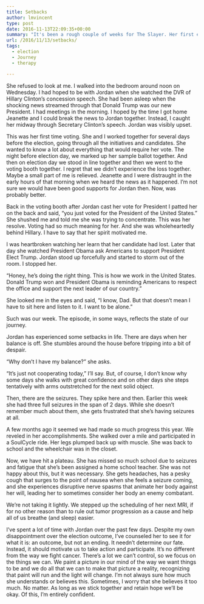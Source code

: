 ```yaml
---
title: Setbacks
author: lmvincent
type: post
date: 2016-11-13T22:09:35+00:00
summary: "It's been a rough couple of weeks for The Slayer. Her first experience in our political process was disappointing. And for all the gains made in her physical recovery, she suffers through a few plateaus that discourage her greatly."
url: /2016/11/13/setbacks/
tags:
  - election
  - Journey
  - therapy

---
```

She refused to look at me. I walked into the bedroom around noon on Wednesday. I had hoped to be with Jordan when she watched the DVR of Hillary Clinton’s concession speech. She had been asleep when the shocking news streamed through that Donald Trump was our new President. I had meetings in the morning. I hoped by the time I got home Jeanette and I could break the news to Jordan together. Instead, I caught her midway through Secretary Clinton’s speech. Jordan was visibly upset.

This was her first time voting. She and I worked together for several days before the election, going through all the initiatives and candidates. She wanted to know a lot about everything that would require her vote. The night before election day, we marked up her sample ballot together. And then on election day we stood in line together and then we went to the voting booth together. I regret that we didn&#8217;t experience the loss together. Maybe a small part of me is relieved. Jeanette and I were distraught in the early hours of that morning when we heard the news as it happened. I&#8217;m not sure we would have been good supports for Jordan then. Now, was probably better.

Back in the voting booth after Jordan cast her vote for President I patted her on the back and said, “you just voted for the President of the United States.” She shushed me and told me she was trying to concentrate. This was her resolve. Voting had so much meaning for her. And she was wholeheartedly behind Hillary. I have to say that her spirit motivated me.

I was heartbroken watching her learn that her candidate had lost. Later that day she watched President Obama ask Americans to support President Elect Trump. Jordan stood up forcefully and started to storm out of the room. I stopped her.

“Honey, he’s doing the right thing. This is how we work in the United States. Donald Trump won and President Obama is reminding Americans to respect the office and support the next leader of our country.”

She looked me in the eyes and said, “I know, Dad. But that doesn’t mean I have to sit here and listen to it. I want to be alone.”

Such was our week. The episode, in some ways, reflects the state of our journey.

Jordan has experienced some setbacks in life. There are days when her balance is off. She stumbles around the house before tripping into a bit of despair.

“Why don’t I have my balance?” she asks.

“It’s just not cooperating today,” I’ll say. But, of course, I don’t know why some days she walks with great confidence and on other days she steps tentatively with arms outstretched for the next solid object.

Then, there are the seizures. They spike here and then. Earlier this week she had three full seizures in the span of 2 days. While she doesn’t remember much about them, she gets frustrated that she’s having seizures at all.

A few months ago it seemed we had made so much progress this year. We reveled in her accomplishments. She walked over a mile and participated in a SoulCycle ride. Her legs plumped back up with muscle. She was back to school and the wheelchair was in the closet.

Now, we have hit a plateau. She has missed so much school due to seizures and fatigue that she’s been assigned a home school teacher. She was not happy about this, but it was necessary. She gets headaches, has a pesky cough that surges to the point of nausea when she feels a seizure coming, and she experiences disruptive nerve spasms that animate her body against her will, leading her to sometimes consider her body an enemy combatant.

We’re not taking it lightly. We stepped up the scheduling of her next MRI, if for no other reason than to rule out tumor progression as a cause and help all of us breathe (and sleep) easier.

I’ve spent a lot of time with Jordan over the past few days. Despite my own disappointment over the election outcome, I’ve counseled her to see it for what it is: an outcome, but not an ending. It needn’t determine our fate. Instead, it should motivate us to take action and participate. It’s no different from the way we fight cancer. There’s a lot we can’t control, so we focus on the things we can. We paint a picture in our mind of the way we want things to be and we do all that we can to make that picture a reality, recognizing that paint will run and the light will change. I’m not always sure how much she understands or believes this. Sometimes, I worry that she believes it too much. No matter. As long as we stick together and retain hope we’ll be okay. Of this, I’m entirely confident.